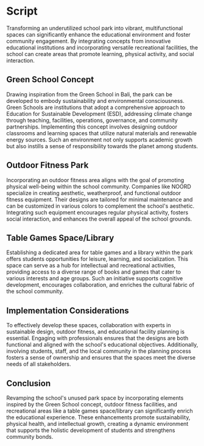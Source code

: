 # Script

Transforming an underutilized school park into vibrant, multifunctional spaces can significantly enhance the educational environment and foster community engagement. By integrating concepts from innovative educational institutions and incorporating versatile recreational facilities, the school can create areas that promote learning, physical activity, and social interaction.

## Green School Concept

Drawing inspiration from the Green School in Bali, the park can be developed to embody sustainability and environmental consciousness. Green Schools are institutions that adopt a comprehensive approach to Education for Sustainable Development (ESD), addressing climate change through teaching, facilities, operations, governance, and community partnerships. Implementing this concept involves designing outdoor classrooms and learning spaces that utilize natural materials and renewable energy sources. Such an environment not only supports academic growth but also instills a sense of responsibility towards the planet among students.

## Outdoor Fitness Park

Incorporating an outdoor fitness area aligns with the goal of promoting physical well-being within the school community. Companies like NOORD specialize in creating aesthetic, weatherproof, and functional outdoor fitness equipment. Their designs are tailored for minimal maintenance and can be customized in various colors to complement the school's aesthetic. Integrating such equipment encourages regular physical activity, fosters social interaction, and enhances the overall appeal of the school grounds.

## Table Games Space/Library

Establishing a dedicated area for table games and a library within the park offers students opportunities for leisure, learning, and socialization. This space can serve as a hub for intellectual and recreational activities, providing access to a diverse range of books and games that cater to various interests and age groups. Such an initiative supports cognitive development, encourages collaboration, and enriches the cultural fabric of the school community.

## Implementation Considerations

To effectively develop these spaces, collaboration with experts in sustainable design, outdoor fitness, and educational facility planning is essential. Engaging with professionals ensures that the designs are both functional and aligned with the school's educational objectives. Additionally, involving students, staff, and the local community in the planning process fosters a sense of ownership and ensures that the spaces meet the diverse needs of all stakeholders.

## Conclusion

Revamping the school's unused park space by incorporating elements inspired by the Green School concept, outdoor fitness facilities, and recreational areas like a table games space/library can significantly enrich the educational experience. These enhancements promote sustainability, physical health, and intellectual growth, creating a dynamic environment that supports the holistic development of students and strengthens community bonds.
